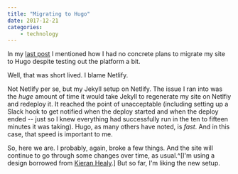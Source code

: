 ```yaml
---
title: "Migrating to Hugo"
date: 2017-12-21 
categories:
    - technology 
---
```


In my [last post](https://jasonheppler.org/2017/12/05/https/) I mentioned how
I had no concrete plans to migrate my site to Hugo despite testing out the
platform a bit. 

Well, that was short lived. I blame Netlify.

Not Netlify per se, but my Jekyll setup on Netlify. The issue I ran into was
the *huge* amount of time it would take Jekyll to regenerate my site on
Netlfiy and redeploy it. It reached the point of unacceptable (including
setting up a Slack hook to get notified when the deploy started and when the
deploy ended -- just so I knew everything had successfully run in the ten to
fifteen minutes it was taking). Hugo, as many others have noted, is *fast*.
And in this case, that speed is important to me. 

So, here we are. I probably, again, broke a few things. And the site will
continue to go through some changes over time, as usual.^[I'm using a design
borrowed from [Kieran Healy](https://kieranhealy.org).] But so far, I'm liking
the new setup.

